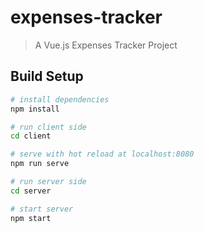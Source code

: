 # expenses-tracker

> A Vue.js Expenses Tracker Project

## Build Setup

``` bash
# install dependencies
npm install

# run client side
cd client

# serve with hot reload at localhost:8080
npm run serve

# run server side
cd server

# start server
npm start
```